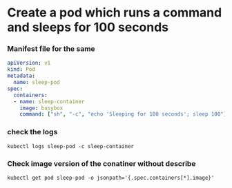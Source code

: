 # Create a pod which runs a command and sleeps for 100 seconds

### Manifest file for the same
```yaml
apiVersion: v1
kind: Pod
metadata:
  name: sleep-pod
spec:
  containers:
  - name: sleep-container
    image: busybox
    command: ["sh", "-c", "echo 'Sleeping for 100 seconds'; sleep 100"]
```
### check the logs
```
kubectl logs sleep-pod -c sleep-container
```
### Check image version of the conatiner without describe
```
kubectl get pod sleep-pod -o jsonpath='{.spec.containers[*].image}'
```